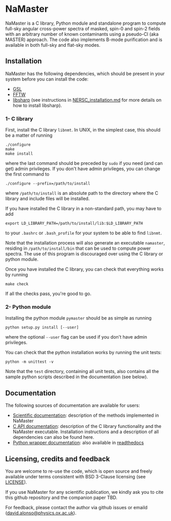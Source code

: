 # NaMaster

NaMaster is a C library, Python module and standalone program to compute full-sky angular cross-power spectra of masked, spin-0 and spin-2 fields with an arbitrary number of known contaminants using a pseudo-Cl (aka MASTER) approach. The code also implements B-mode purification and is available in both full-sky and flat-sky modes.


## Installation
NaMaster has the following dependencies, which should be present in your system before you can install the code:
* [GSL](https://www.gnu.org/software/gsl/)
* [FFTW](http://www.fftw.org/)
* [libsharp](https://github.com/Libsharp/libsharp) (see instructions in [NERSC_installation.md](NERSC_installation.md) for more details on how to install libsharp).

### 1- C library
First, install the C library `libnmt`. In UNIX, in the simplest case, this should be a matter of running
```
./configure
make
make install
```
where the last command should be preceded by `sudo` if you need (and can get) admin privileges. If you don't have admin privileges, you can change the first command to
```
./configure --prefix=/path/to/install
```
where `/path/to/install` is an absolute path to the directory where the C library and include files will be installed.

If you have installed the C library in a non-standard path, you may have to add
```
export LD_LIBRARY_PATH=/path/to/install/lib:$LD_LIBRARY_PATH
```
to your `.bashrc` or `.bash_profile` for your system to be able to find `libnmt`.

Note that the installation process will also generate an executable `namaster`, residing in `/path/to/install/bin` that can be used to compute power spectra. The use of this program is discouraged over using the C library or python module.

Once you have installed the C library, you can check that everything works by running
```
make check
```
If all the checks pass, you're good to go.

### 2- Python module
Installing the python module `pymaster` should be as simple as running
```
python setup.py install [--user]
```
where the optional `--user` flag can be used if you don't have admin privileges.

You can check that the python installation works by running the unit tests:
```
python -m unittest -v
```
Note that the `test` directory, containing all unit tests, also contains all the sample python scripts described in the documentation (see below).


## Documentation 
The following sources of documentation are available for users:
* [Scientific documentation](doc/doc_scientific.pdf): description of the methods implemented in NaMaster
* [C API documentation](doc/doc_C_API.pdf): description of the C library functionality and the NaMaster executable. Installation instructions and a description of all dependencies can also be found here.
* [Python wrapper documentation](doc/build/html/index.html): also available in [readthedocs](http://namaster.readthedocs.io/en/latest/)


## Licensing, credits and feedback
You are welcome to re-use the code, which is open source and freely available under terms consistent with BSD 3-Clause licensing (see [LICENSE](LICENSE)).

If you use NaMaster for any scientific publication, we kindly ask you to cite this github repository and the companion paper TBD.

For feedback, please contact the author via github issues or emaild (david.alonso@physics.ox.ac.uk).
